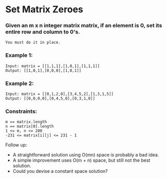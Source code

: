 # Set Matrix Zeroes

### Given an m x n integer matrix matrix, if an element is 0, set its entire row and column to 0's.

```You must do it in place.```

 

### Example 1:

```
Input: matrix = [[1,1,1],[1,0,1],[1,1,1]]
Output: [[1,0,1],[0,0,0],[1,0,1]]
```

### Example 2:

```
Input: matrix = [[0,1,2,0],[3,4,5,2],[1,3,1,5]]
Output: [[0,0,0,0],[0,4,5,0],[0,3,1,0]]
``` 

### Constraints:
```
m == matrix.length
n == matrix[0].length
1 <= m, n <= 200
-231 <= matrix[i][j] <= 231 - 1
```

Follow up:

- A straightforward solution using O(mn) space is probably a bad idea.
- A simple improvement uses O(m + n) space, but still not the best solution.
- Could you devise a constant space solution?